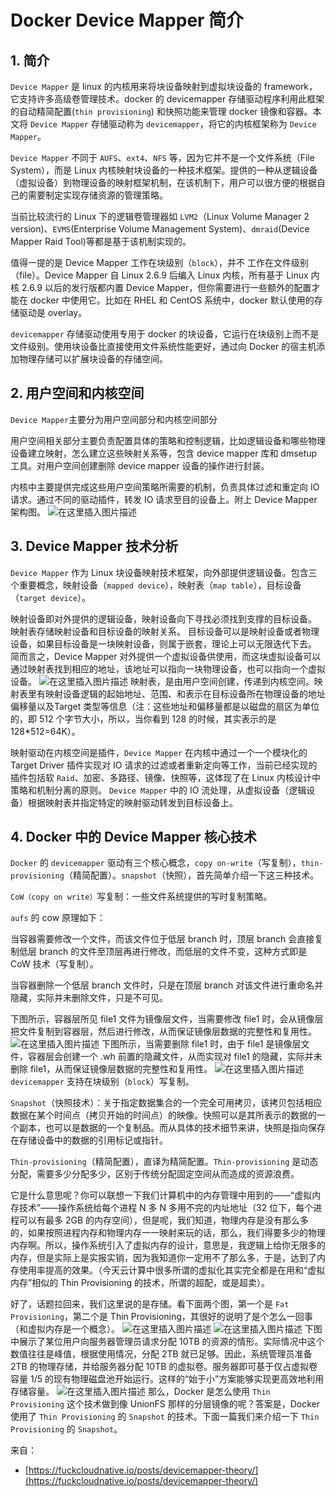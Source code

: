 #  Docker Device Mapper 简介

## 1. 简介
`Device Mapper` 是 linux 的内核用来将块设备映射到虚拟块设备的 framework，它支持许多高级卷管理技术。docker 的 devicemapper 存储驱动程序利用此框架的自动精简配置(`thin provisioning`) 和快照功能来管理 docker 镜像和容器。本文将 `Device Mapper` 存储驱动称为 `devicemapper`，将它的内核框架称为 `Device Mapper`。

`Device Mapper` 不同于 `AUFS`、`ext4`、`NFS` 等，因为它并不是一个文件系统（File System），而是 Linux 内核映射块设备的一种技术框架。提供的一种从逻辑设备（虚拟设备）到物理设备的映射框架机制，在该机制下，用户可以很方便的根据自己的需要制定实现存储资源的管理策略。

当前比较流行的 Linux 下的逻辑卷管理器如 `LVM2`（Linux Volume Manager 2 version)、`EVMS`(Enterprise Volume Management System)、`dmraid`(Device Mapper Raid Tool)等都是基于该机制实现的。

值得一提的是 Device Mapper 工作在块级别（`block`），并不
工作在文件级别（file）。Device Mapper 自 Linux 2.6.9 后编入 Linux 内核，所有基于 Linux 内核 2.6.9 以后的发行版都内置 Device Mapper，但你需要进行一些额外的配置才能在 docker 中使用它。比如在 RHEL 和 CentOS 系统中，docker 默认使用的存储驱动是 overlay。

`devicemapper` 存储驱动使用专用于 docker 的块设备，它运行在块级别上而不是文件级别。使用块设备比直接使用文件系统性能更好，通过向 Docker 的宿主机添加物理存储可以扩展块设备的存储空间。

## 2. 用户空间和内核空间
`Device Mapper`主要分为用户空间部分和内核空间部分

用户空间相关部分主要负责配置具体的策略和控制逻辑，比如逻辑设备和哪些物理设备建立映射，怎么建立这些映射关系等，包含 device mapper 库和 dmsetup 工具。对用户空间创建删除 device mapper 设备的操作进行封装。

内核中主要提供完成这些用户空间策略所需要的机制，负责具体过滤和重定向 IO 请求。通过不同的驱动插件，转发 IO 请求至目的设备上。附上 Device Mapper 架构图。
![在这里插入图片描述](https://img-blog.csdnimg.cn/20210415191935352.png?x-oss-process=image/watermark,type_ZmFuZ3poZW5naGVpdGk,shadow_10,text_aHR0cHM6Ly9ibG9nLmNzZG4ubmV0L3hpeGloYWhhbGVsZWhlaGU=,size_16,color_FFFFFF,t_70)
##  3. Device Mapper 技术分析
`Device Mapper` 作为 Linux 块设备映射技术框架，向外部提供逻辑设备。包含三个重要概念，映射设备（`mapped device`），映射表（`map table`），目标设备（`target device`）。

映射设备即对外提供的逻辑设备，映射设备向下寻找必须找到支撑的目标设备。
映射表存储映射设备和目标设备的映射关系。
目标设备可以是映射设备或者物理设备，如果目标设备是一块映射设备，则属于嵌套，理论上可以无限迭代下去。
简而言之，Device Mapper 对外提供一个虚拟设备供使用，而这块虚拟设备可以通过映射表找到相应的地址，该地址可以指向一块物理设备，也可以指向一个虚拟设备。
![在这里插入图片描述](https://img-blog.csdnimg.cn/20210415192036731.png?x-oss-process=image/watermark,type_ZmFuZ3poZW5naGVpdGk,shadow_10,text_aHR0cHM6Ly9ibG9nLmNzZG4ubmV0L3hpeGloYWhhbGVsZWhlaGU=,size_16,color_FFFFFF,t_70)
映射表，是由用户空间创建，传递到内核空间。映射表里有映射设备逻辑的起始地址、范围、和表示在目标设备所在物理设备的地址偏移量以及Target 类型等信息（注：这些地址和偏移量都是以磁盘的扇区为单位的，即 512 个字节大小，所以，当你看到 128 的时候，其实表示的是 128*512=64K）。

映射驱动在内核空间是插件，`Device Mapper` 在内核中通过一个一个模块化的 Target Driver 插件实现对 IO 请求的过滤或者重新定向等工作，当前已经实现的插件包括软 `Raid`、加密、多路径、镜像、快照等，这体现了在 Linux 内核设计中策略和机制分离的原则。
`Device Mapper` 中的 IO 流处理，从虚拟设备（逻辑设备）根据映射表并指定特定的映射驱动转发到目标设备上。

## 4. Docker 中的 Device Mapper 核心技术
`Docker` 的 `devicemapper` 驱动有三个核心概念，`copy on-write`（写复制），`thin-provisioning`（精简配置）。`snapshot`（快照），首先简单介绍一下这三种技术。

`CoW（copy on write）`写复制：一些文件系统提供的写时复制策略。

`aufs` 的 cow 原理如下：

当容器需要修改一个文件，而该文件位于低层 branch 时，顶层 branch 会直接复制低层 branch 的文件至顶层再进行修改，而低层的文件不变，这种方式即是 CoW 技术（写复制）。

当容器删除一个低层 branch 文件时，只是在顶层 branch 对该文件进行重命名并隐藏，实际并未删除文件，只是不可见。

下图所示，容器层所见 file1 文件为镜像层文件，当需要修改 file1 时，会从镜像层把文件复制到容器层，然后进行修改，从而保证镜像层数据的完整性和复用性。
![在这里插入图片描述](https://img-blog.csdnimg.cn/2021041519283856.png?x-oss-process=image/watermark,type_ZmFuZ3poZW5naGVpdGk,shadow_10,text_aHR0cHM6Ly9ibG9nLmNzZG4ubmV0L3hpeGloYWhhbGVsZWhlaGU=,size_16,color_FFFFFF,t_70)
下图所示，当需要删除 file1 时，由于 file1 是镜像层文件，容器层会创建一个 .wh 前置的隐藏文件，从而实现对 file1 的隐藏，实际并未删除 file1，从而保证镜像层数据的完整性和复用性。
![在这里插入图片描述](https://img-blog.csdnimg.cn/20210415192856765.png?x-oss-process=image/watermark,type_ZmFuZ3poZW5naGVpdGk,shadow_10,text_aHR0cHM6Ly9ibG9nLmNzZG4ubmV0L3hpeGloYWhhbGVsZWhlaGU=,size_16,color_FFFFFF,t_70)
`devicemapper` 支持在块级别（`block`）写复制。

`Snapshot`（快照技术）：关于指定数据集合的一个完全可用拷贝，该拷贝包括相应数据在某个时间点（拷贝开始的时间点）的映像。快照可以是其所表示的数据的一个副本，也可以是数据的一个复制品。而从具体的技术细节来讲，快照是指向保存在存储设备中的数据的引用标记或指针。

`Thin-provisioning`（精简配置），直译为精简配置。`Thin-provisioning` 是动态分配，需要多少分配多少，区别于传统分配固定空间从而造成的资源浪费。

它是什么意思呢？你可以联想一下我们计算机中的内存管理中用到的——“虚拟内存技术”——操作系统给每个进程 N 多 N 多用不完的内址地址（32 位下，每个进程可以有最多 2GB 的内存空间），但是呢，我们知道，物理内存是没有那么多的，如果按照进程内存和物理内存一一映射来玩的话，那么，我们得要多少的物理内存啊。所以，操作系统引入了虚拟内存的设计，意思是，我逻辑上给你无限多的内存，但是实际上是实报实销，因为我知道你一定用不了那么多，于是，达到了内存使用率提高的效果。（今天云计算中很多所谓的虚拟化其实完全都是在用和“虚拟内存”相似的 Thin Provisioning 的技术，所谓的超配，或是超卖）。

好了，话题拉回来，我们这里说的是存储。看下面两个图，第一个是 `Fat Provisioning`，第二个是 Thin Provisioning，其很好的说明了是个怎么一回事（和虚拟内存是一个概念）。
![在这里插入图片描述](https://img-blog.csdnimg.cn/20210415193841939.png?x-oss-process=image/watermark,type_ZmFuZ3poZW5naGVpdGk,shadow_10,text_aHR0cHM6Ly9ibG9nLmNzZG4ubmV0L3hpeGloYWhhbGVsZWhlaGU=,size_16,color_FFFFFF,t_70)
![在这里插入图片描述](https://img-blog.csdnimg.cn/20210415193925814.png?x-oss-process=image/watermark,type_ZmFuZ3poZW5naGVpdGk,shadow_10,text_aHR0cHM6Ly9ibG9nLmNzZG4ubmV0L3hpeGloYWhhbGVsZWhlaGU=,size_16,color_FFFFFF,t_70)
下图中展示了某位用户向服务器管理员请求分配 10TB 的资源的情形。实际情况中这个数值往往是峰值，根据使用情况，分配 2TB 就已足够。因此，系统管理员准备 2TB 的物理存储，并给服务器分配 10TB 的虚拟卷。服务器即可基于仅占虚拟卷容量 1/5 的现有物理磁盘池开始运行。这样的“始于小”方案能够实现更高效地利用存储容量。
![在这里插入图片描述](https://img-blog.csdnimg.cn/20210415193944723.png?x-oss-process=image/watermark,type_ZmFuZ3poZW5naGVpdGk,shadow_10,text_aHR0cHM6Ly9ibG9nLmNzZG4ubmV0L3hpeGloYWhhbGVsZWhlaGU=,size_16,color_FFFFFF,t_70)
那么，Docker 是怎么使用 `Thin Provisioning` 这个技术做到像 UnionFS 那样的分层镜像的呢？答案是，Docker 使用了 `Thin Provisioning` 的 `Snapshot` 的技术。下面一篇我们来介绍一下 `Thin Provisioning` 的 `Snapshot`。


来自：

 - [https://fuckcloudnative.io/posts/devicemapper-theory/](https://fuckcloudnative.io/posts/devicemapper-theory/)
